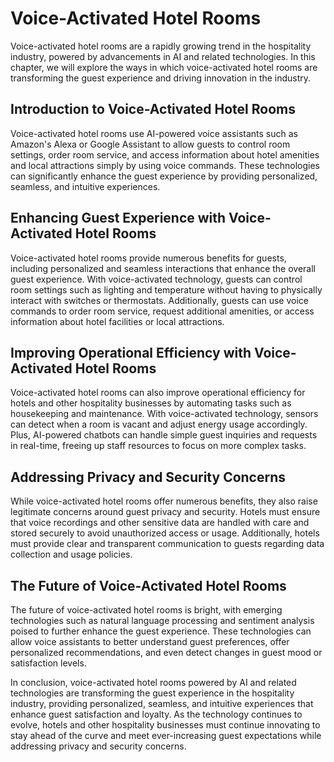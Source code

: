 Voice-Activated Hotel Rooms
=================================================================================

Voice-activated hotel rooms are a rapidly growing trend in the hospitality industry, powered by advancements in AI and related technologies. In this chapter, we will explore the ways in which voice-activated hotel rooms are transforming the guest experience and driving innovation in the industry.

Introduction to Voice-Activated Hotel Rooms
-------------------------------------------

Voice-activated hotel rooms use AI-powered voice assistants such as Amazon's Alexa or Google Assistant to allow guests to control room settings, order room service, and access information about hotel amenities and local attractions simply by using voice commands. These technologies can significantly enhance the guest experience by providing personalized, seamless, and intuitive experiences.

Enhancing Guest Experience with Voice-Activated Hotel Rooms
-----------------------------------------------------------

Voice-activated hotel rooms provide numerous benefits for guests, including personalized and seamless interactions that enhance the overall guest experience. With voice-activated technology, guests can control room settings such as lighting and temperature without having to physically interact with switches or thermostats. Additionally, guests can use voice commands to order room service, request additional amenities, or access information about hotel facilities or local attractions.

Improving Operational Efficiency with Voice-Activated Hotel Rooms
-----------------------------------------------------------------

Voice-activated hotel rooms can also improve operational efficiency for hotels and other hospitality businesses by automating tasks such as housekeeping and maintenance. With voice-activated technology, sensors can detect when a room is vacant and adjust energy usage accordingly. Plus, AI-powered chatbots can handle simple guest inquiries and requests in real-time, freeing up staff resources to focus on more complex tasks.

Addressing Privacy and Security Concerns
----------------------------------------

While voice-activated hotel rooms offer numerous benefits, they also raise legitimate concerns around guest privacy and security. Hotels must ensure that voice recordings and other sensitive data are handled with care and stored securely to avoid unauthorized access or usage. Additionally, hotels must provide clear and transparent communication to guests regarding data collection and usage policies.

The Future of Voice-Activated Hotel Rooms
-----------------------------------------

The future of voice-activated hotel rooms is bright, with emerging technologies such as natural language processing and sentiment analysis poised to further enhance the guest experience. These technologies can allow voice assistants to better understand guest preferences, offer personalized recommendations, and even detect changes in guest mood or satisfaction levels.

In conclusion, voice-activated hotel rooms powered by AI and related technologies are transforming the guest experience in the hospitality industry, providing personalized, seamless, and intuitive experiences that enhance guest satisfaction and loyalty. As the technology continues to evolve, hotels and other hospitality businesses must continue innovating to stay ahead of the curve and meet ever-increasing guest expectations while addressing privacy and security concerns.
